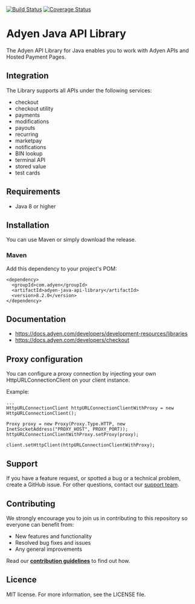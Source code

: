 

[![Build Status](https://travis-ci.org/Adyen/adyen-java-api-library.svg?branch=master)](https://travis-ci.org/Adyen/adyen-java-api-library)
[![Coverage Status](https://coveralls.io/repos/github/Adyen/adyen-java-api-library/badge.svg?branch=master)](https://coveralls.io/github/Adyen/adyen-java-api-library?branch=master)


# Adyen Java API Library

The Adyen API Library for Java enables you to work with Adyen APIs and Hosted Payment Pages.

## Integration
The Library supports all APIs under the following services:

* checkout
* checkout utility
* payments
* modifications
* payouts
* recurring
* marketpay
* notifications
* BIN lookup
* terminal API
* stored value
* test cards

## Requirements

* Java 8 or higher

## Installation

You can use Maven or simply download the release.

### Maven

Add this dependency to your project's POM:

```
<dependency>
  <groupId>com.adyen</groupId>
  <artifactId>adyen-java-api-library</artifactId>
  <version>8.2.0</version>
</dependency>
```

## Documentation
* https://docs.adyen.com/developers/development-resources/libraries
* https://docs.adyen.com/developers/checkout


## Proxy configuration

You can configure a proxy connection by injecting your own HttpURLConnectionClient on your client instance.

Example:
```
...
HttpURLConnectionClient httpURLConnectionClientWithProxy = new HttpURLConnectionClient();

Proxy proxy = new Proxy(Proxy.Type.HTTP, new InetSocketAddress("PROXY_HOST", PROXY_PORT));
httpURLConnectionClientWithProxy.setProxy(proxy);

client.setHttpClient(httpURLConnectionClientWithProxy);
```

## Support

If you have a feature request, or spotted a bug or a technical problem, create a GitHub issue. For other questions, contact our [support team](https://support.adyen.com/hc/en-us/requests/new?ticket_form_id=360000705420).

## Contributing
We strongly encourage you to join us in contributing to this repository so everyone can benefit from:
* New features and functionality
* Resolved bug fixes and issues
* Any general improvements

Read our [**contribution guidelines**](CONTRIBUTING.md) to find out how.

## Licence

MIT license. For more information, see the LICENSE file.
